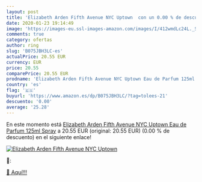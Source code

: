 ```yaml
---
layout: post
title: 'Elizabeth Arden Fifth Avenue NYC Uptown  con un 0.00 % de descuento'
date: 2020-01-23 19:14:49
image: 'https://images-eu.ssl-images-amazon.com/images/I/412wmdLc24L._SL200_.jpg'
comments: true
category: ofertas
author: ring
slug: 'B075JBH3LC-es'
actualPrice: 20.55 EUR
currency: EUR
price: 20.55
comparePrice: 20.55 EUR
prodname: 'Elizabeth Arden Fifth Avenue NYC Uptown Eau de Parfum 125ml Spray'
country: 'es'
flag: '🇪🇸'
buyurl: 'https://www.amazon.es/dp/B075JBH3LC/?tag=tolees-21'
descuento: '0.00'
average: '25.28'
---
```


En este momento está [Elizabeth Arden Fifth Avenue NYC Uptown Eau de Parfum 125ml Spray](https://www.amazon.es/dp/B075JBH3LC/?tag=tolees-21) a 20.55 EUR (original: 20.55 EUR) (0.00 %  de descuento) en el siguiente enlace!

[![Elizabeth Arden Fifth Avenue NYC Uptown ](https://images-eu.ssl-images-amazon.com/images/I/412wmdLc24L._SL200_.jpg)](https://www.amazon.es/dp/B075JBH3LC/?tag=tolees-21)

🔎:


[🛒 Aquí!!!](https://www.amazon.es/dp/B075JBH3LC/?tag=tolees-21)
